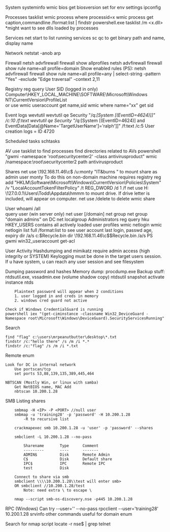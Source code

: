 System
		systeminfo
		wmic bios get biosversion
		set for env settings
		ipconfig

Processes
		tasklist
		wmic process where processid=x
		wmic process get caption,commandline /format:list | findstr powershell.exe
		tasklist /m <x.dll>
		*might want to see dlls loaded by processes
		
Services
		net start to list running services
		sc qc <service name> to get binary path and name, display name
		
Network
		netstat -anob
		arp
		
Firewall
		netsh advfirewall firewall show allprofiles
		netsh advfirewall firewall show rule name=all profile=domain
		Show enabled rules (PS):
		netsh advfirewall firewall show rule name=all profile=any | select-string -pattern "Yes" -exclude "Edge traversal" -context 2,11
		
Registry
		reg query
		User SID (logged in only) Computer\HKEY_LOCAL_MACHINE\SOFTWARE\Microsoft\Windows NT\CurrentVersion\ProfileList\
		or use wmic useraccount get name,sid
		wmic where name="xx" get sid
	
Event logs
		wevtutil
		wevtutil qe Security "/q:*[System [(EventID=4624)]]" /c:10 /f:text 
		wevtutil qe Security "/q:*[System [(EventID=4624)] and EventData[Data[@Name='TargetUserName']='ralph']]" /f:text /c:5
		User creation logs = ID 4720
		
Scheduled tasks
		schtasks
	
AV
		use tasklist to find processes
		find directories related to AVs
		powershell "gwmi -namespace 'root\securitycenter2' -class antivirusproduct"
		wmic /namespace:\\root\securitycenter2 path antivirusproduct
	
Shares
		net use \\192.168.11.46\c$ /u:monty "IT&burns " to mount share as admin user monty
			To do this on non-domain machine requires registry
			reg add "HKLM\Software\Microsoft\Windows\CurrentVersion\Policies\System" /v "LocalAccountTokenFilterPolicy" /t REG_DWORD /d 1 /f
		net use H: \\127.0.0.1\Users\Todd\Appdata\hmmm to mount drive. 
			If drive letter is included, will appear on computer.
		net use <remote path> /delete to delete
		wmic share

User
		whoami /all		
		query user (win server only)
		net user [/domain]
		net group 
		net group "domain admins" on DC
		net localgroup Administrators
		reg query hku
			HKEY_USERS contains all actively loaded user profiles
		wmic netlogin
		wmic netlogin list full /format:list to see user account last login, passwd age, expiry
		dir /a/s c:\$Recycle.bin
			dir \\192.168.11.46\c$\$Recycle.bin /a/s 
		PS gwmi win32_useraccount 
		get-acl 

User Activity
	Hashdumping and mimikatz require admin access (high integrity or SYSTEM)
	Keylogging must be done in the target users session. 
	If u have system, u can reach any user session and see filesystem

Dumping password and hashes
		Memory dump: procdump.exe
		Backup stuff: ntdsutil.exe, vssadmin.exe (volume shadow copy)
			ntdsutil
			snapshot
			activate instance ntds
		
		Plaintext password will appear when 2 conditions
		1. user logged in and creds in memory
		2. windows cred guard not active
	
	Check if Windows CredentialGuard is running
	powershell iex "(get-ciminstance -classname Win32_DeviceGuard -Namespace root\Microsoft\Windows\DeviceGuard).SecurityServicesRunning"


Search

	find "flag" c:\users\mrpeanutbutter\desktop\*.txt	
	findstr /c:"hello there" /s /m /i *.*
	findstr /c:"flag" /s /m /i *.txt

Remote enum

	Look for DC in internal network
		Use portscan/tcp
		set ports 53,88,139,135,389,445,464
		
	NBTSCAN (Mostly Win, or linux with samba)
		Get NetBIOS name, MAC Add
		nbtscan 10.200.1.28


SMB
		Listing shares	

		smbmap -H <IP> -P <PORT> //null user
		smbmap -u 'training28' -p 'password' -H 10.200.1.28 
			-R to recursive list
	
		crackmapexec smb 10.200.1.28 -u 'user' -p 'password' --shares
			
		smbclient -L 10.200.1.28 --no-pass
		
			Sharename       Type      Comment
			---------       ----      -------
			ADMIN$          Disk      Remote Admin
			C$              Disk      Default share
			IPC$            IPC       Remote IPC
			test            Disk      
		
		Connect to share via smb
		smbclient \\\\10.200.1.28\\test will enter smb> 
		OR smbclient //10.200.1.28/test 
			Note: need extra \ to escape \ 

		nmap --script smb-os-discovery.nse -p445 10.200.1.28 

RPC (Windows)
		Can try --user='' --no-pass <target>
		rpcclient --user='training28' 10.200.1.28 
		srvinfo
		other commands useful for domain enum
 	
Search for nmap script
		locate -r nse$ | grep telnet


